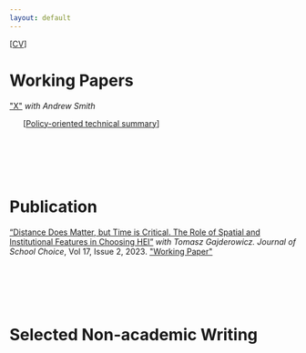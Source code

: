 ```yaml
---
layout: default
---
```

 [<a href="/files/CV_Szymczak.pdf">CV</a>] 
 
# Working Papers

<a href="/publications/docs/X.pdf">"X"</a> _with Andrew Smith_


&nbsp;&nbsp;&nbsp;&nbsp;&nbsp;&nbsp;[<a href="/assets/docs/Policy_Writing_Sample_PEG.pdf">Policy-oriented technical summary</a>]

<br/><br/>
<br/><br/>

# Publication

[“Distance Does Matter, but Time is Critical. The Role of Spatial and Institutional Features in Choosing HEI”](https://www.tandfonline.com/doi/full/10.1080/15582159.2022.2162129?scroll=top&needAccess=true) _with Tomasz Gajderowicz. Journal of School Choice_, Vol 17, Issue 2, 2023. <a href="/publications/docs/X.pdf">"Working Paper"</a> 

<br/><br/>
<br/><br/>

# Selected Non-academic Writing

